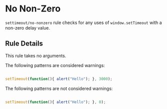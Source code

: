 # No Non-Zero

`settimeout/no-nonzero` rule checks for any uses of `window.setTimeout` with a non-zero delay value.

## Rule Details

This rule takes no arguments.

The following patterns are considered warnings:

```js

setTimeout(function(){ alert("Hello"); }, 3000);

```

The following patterns are not considered warnings:

```js

setTimeout(function(){ alert("Hello"); }, 0);

```
